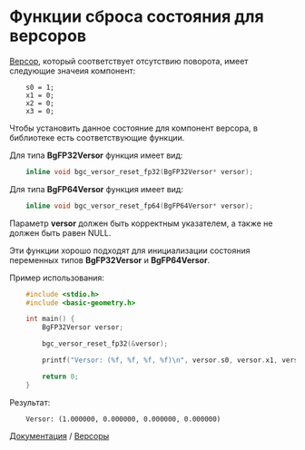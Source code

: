# Функции сброса состояния для версоров

[Версор](../versor-rus.md), который соответствует отсутствию поворота, имеет следующие значеия компонент:

```
    s0 = 1;
    x1 = 0;
    x2 = 0;
    x3 = 0;
```

Чтобы установить данное состояние для компонент версора, в библиотеке есть соответствующие функции.

Для типа **BgFP32Versor** функция имеет вид:

```c
    inline void bgc_versor_reset_fp32(BgFP32Versor* versor);
```

Для типа **BgFP64Versor** функция имеет вид:

```c
    inline void bgc_versor_reset_fp64(BgFP64Versor* versor);
```

Параметр **versor** должен быть корректным указателем, а также не должен быть равен NULL.

Эти функции хорошо подходят для инициализации состояния переменных типов **BgFP32Versor** и **BgFP64Versor**.

Пример использования:

```c
    #include <stdio.h>
    #include <basic-geometry.h>

    int main() {
        BgFP32Versor versor;

        bgc_versor_reset_fp32(&versor);

        printf("Versor: (%f, %f, %f, %f)\n", versor.s0, versor.x1, versor.x2, versor.x3);

        return 0;
    }
```

Результат:

```
    Versor: (1.000000, 0.000000, 0.000000, 0.000000)
```

[Документация](../intro-rus.md) / [Версоры](../versor-rus.md)
